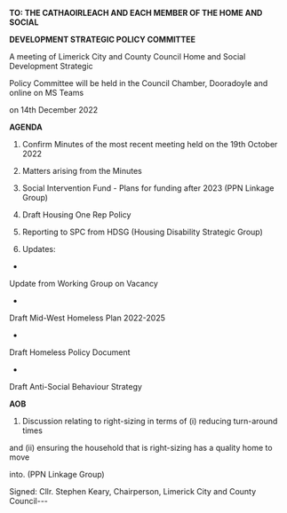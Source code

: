 **TO: THE CATHAOIRLEACH AND EACH MEMBER OF THE HOME AND SOCIAL**

**DEVELOPMENT STRATEGIC POLICY COMMITTEE**

A meeting of Limerick City and County Council Home and Social Development Strategic

Policy Committee will be held in the Council Chamber, Dooradoyle and online on MS Teams

on 14th December 2022

**AGENDA**

1. Confirm Minutes of the most recent meeting held on the 19th October 2022

2. Matters arising from the Minutes

3. Social Intervention Fund - Plans for funding after 2023 (PPN Linkage Group)

4. Draft Housing One Rep Policy

5. Reporting to SPC from HDSG (Housing Disability Strategic Group)

6. Updates:

-

Update from Working Group on Vacancy

-

Draft Mid-West Homeless Plan 2022-2025

-

Draft Homeless Policy Document

-

Draft Anti-Social Behaviour Strategy

**AOB**

1) Discussion relating to right-sizing in terms of (i) reducing turn-around times

and (ii) ensuring the household that is right-sizing has a quality home to move

into. (PPN Linkage Group)

Signed: Cllr. Stephen Keary, Chairperson, Limerick City and County Council---
